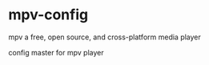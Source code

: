 # mpv-config
mpv a free, open source, and cross-platform media player

config master for mpv player
